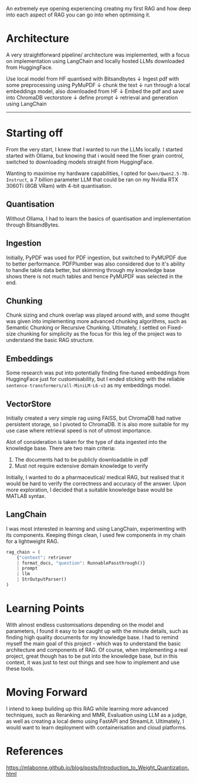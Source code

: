 An extremely eye opening experiencing creating my first RAG and how deep into each aspect of RAG you can go into when optimising it. 
# Architecture
A very straightforward pipeline/ architecture was implemented, with a focus on implementation using LangChain  and locally hosted LLMs downloaded from HuggingFace.

Use local model from HF quantised with Bitsandbytes
↓
Ingest pdf with some preprocessing using PyMuPDF
↓
chunk the text
↓
run through a local embeddings model, also downloaded from HF
↓
Embed the pdf and save into ChromaDB vectorstore
↓
define prompt
↓
retrieval and generation using LangChain

---
# Starting off
From the very start, I knew that I wanted to run the LLMs locally. I started started with Ollama, but knowing that i would need the finer grain control, switched to downloading models straight from HuggingFace. 

Wanting to maximise my hardware capabilities, I opted for `Qwen/Qwen2.5-7B-Instruct`, a 7 billion parameter LLM that could be ran on my Nvidia RTX 3060Ti (8GB VRam) with 4-bit quantisation.
## Quantisation
Without Ollama, I had to learn the basics of quantisation and implementation through BitsandBytes.
## Ingestion
Initially, PyPDF was used for PDF ingestion, but switched to PyMUPDF due to better performance. PDFPlumber was also considered due to it's ability to handle table data better, but skimming through my knowledge base shows there is not much tables and hence PyMUPDF was selected in the end.
## Chunking
Chunk sizing and chunk overlap was played around with, and some thought was given into implementing more advanced chunking algorithms, such as Semantic Chunking or Recursive Chunking. Ultimately, I settled on Fixed-size chunking for simplicity as the focus for this leg of the project was to understand the basic RAG structure. 
## Embeddings
Some research was put into potentially finding fine-tuned embeddings from HuggingFace just for customisability, but I ended sticking with the reliable `sentence-transformers/all-MiniLM-L6-v2` as my embeddings model.
## VectorStore
Initially created a very simple rag using FAISS, but ChromaDB had native persistent storage, so I pivoted to ChromaDB. It is also more suitable for my use case where retrieval speed is not of utmost importance.

Alot of consideration is taken for the type of data ingested into the knowledge base. There are two main criteria:
1. The documents had to be publicly downloadable in pdf
2. Must not require extensive domain knowledge to verify

Initially, I wanted to do a pharmaceutical/ medical RAG, but realised that it would be hard to verify the correctness and accuracy of the answer. Upon more exploration, I decided that a suitable knowledge base would be MATLAB syntax. 
## LangChain
I was most interested in learning and using LangChain, experimenting with its components. Keeping things clean, I used few components in my chain for a lightweight RAG.
```python
rag_chain = (
    {"context": retriever 
    | format_docs, "question": RunnablePassthrough()}
    | prompt
    | llm
    | StrOutputParser()
)
```

# Learning Points
With almost endless customisations depending on the model and parameters, I found it easy to be caught up with the minute details, such as finding high quality documents for my knowledge base. I had to remind myself the main goal of this project - which was to understand the basic architecture and components of RAG. Of course, when implementing a real project, great though has to be put into the knowledge base, but in this context, it was just to test out things and see how to implement and use these tools.
# Moving Forward
I intend to keep building up this RAG while learning more advanced techniques, such as  Reranking and MMR, Evaluation using LLM as a judge, as well as creating a local demo using FastAPI and StreamLit. Ultimately, I would want to learn deployment with containerisation and cloud platforms.

# References
 https://mlabonne.github.io/blog/posts/Introduction_to_Weight_Quantization.html